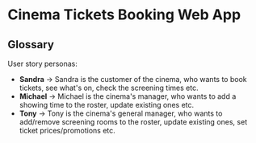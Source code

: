 # Cinema Tickets Booking Web App

## Glossary
User story personas:
- **Sandra** -> Sandra is the customer of the cinema, who wants to book tickets, see what's on, check the screening times etc.
- **Michael** -> Michael is the cinema's manager, who wants to add a showing time to the roster, update existing ones etc.
- **Tony** -> Tony is the cinema's general manager, who wants to add/remove screening rooms to the roster, update existing ones, set ticket prices/promotions etc.
